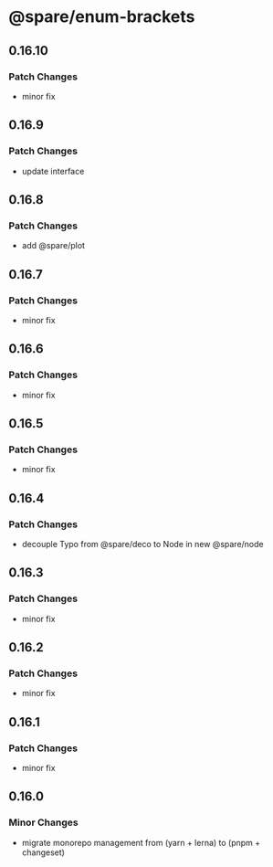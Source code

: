 # @spare/enum-brackets

## 0.16.10

### Patch Changes

- minor fix

## 0.16.9

### Patch Changes

- update interface

## 0.16.8

### Patch Changes

- add @spare/plot

## 0.16.7

### Patch Changes

- minor fix

## 0.16.6

### Patch Changes

- minor fix

## 0.16.5

### Patch Changes

- minor fix

## 0.16.4

### Patch Changes

- decouple Typo from @spare/deco to Node in new @spare/node

## 0.16.3

### Patch Changes

- minor fix

## 0.16.2

### Patch Changes

- minor fix

## 0.16.1

### Patch Changes

- minor fix

## 0.16.0

### Minor Changes

- migrate monorepo management from (yarn + lerna) to (pnpm + changeset)
